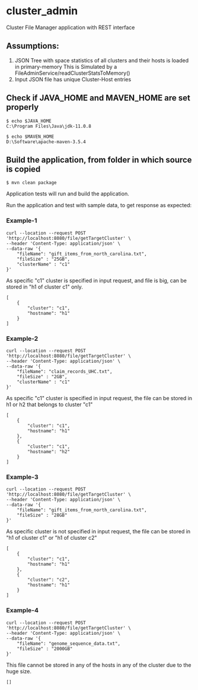 # cluster_admin

Cluster File Manager application with REST interface
 
## Assumptions:

1. JSON Tree with space statistics of all clusters and their hosts is loaded in primary-memory
	This is Simulated by a FileAdminService/readClusterStatsToMemory()
2. Input JSON file has unique Cluster-Host entries


## Check if JAVA_HOME and MAVEN_HOME are set properly
```
$ echo $JAVA_HOME
C:\Program Files\Java\jdk-11.0.8

$ echo $MAVEN_HOME
D:\Software\apache-maven-3.5.4
```

## Build the application, from folder in which source is copied
```
$ mvn clean package
```
Application tests will run and build the application.

Run the application and test with sample data, to get response as expected:


### Example-1
```
curl --location --request POST 'http://localhost:8080/file/getTargetCluster' \
--header 'Content-Type: application/json' \
--data-raw '{
    "fileName": "gift_items_from_north_carolina.txt",
	"fileSize" : "25GB",
	"clusterName" : "c1"
}'
```
As specific "c1" cluster is specified in input request, and file is big, can be stored in "h1 of cluster c1" only.
```
[
    {
        "cluster": "c1",
        "hostname": "h1"
    }
]
```


### Example-2
```
curl --location --request POST 'http://localhost:8080/file/getTargetCluster' \
--header 'Content-Type: application/json' \
--data-raw '{
    "fileName": "claim_records_UHC.txt",
	"fileSize" : "2GB",
	"clusterName" : "c1"
}'
```
As specific "c1" cluster is specified in input request, the file can be stored in h1 or h2 that belongs to cluster "c1"
```
[
    {
        "cluster": "c1",
        "hostname": "h1"
    },
    {
        "cluster": "c1",
        "hostname": "h2"
    }
]
```


### Example-3
```
curl --location --request POST 'http://localhost:8080/file/getTargetCluster' \
--header 'Content-Type: application/json' \
--data-raw '{
    "fileName": "gift_items_from_north_carolina.txt",
	"fileSize" : "28GB"
}'
```
As specific cluster is not specified in input request, the file can be stored in "h1 of cluster c1" or "h1 of cluster c2"
```
[
    {
        "cluster": "c1",
        "hostname": "h1"
    },
    {
        "cluster": "c2",
        "hostname": "h1"
    }
]
```


### Example-4
```
curl --location --request POST 'http://localhost:8080/file/getTargetCluster' \
--header 'Content-Type: application/json' \
--data-raw '{
    "fileName": "genome_sequence_data.txt",
	"fileSize" : "2000GB"
}'
```
This file cannot be stored in any of the hosts in any of the cluster due to the huge size.
```
[]
```
